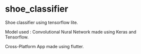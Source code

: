 # shoe_classifier

Shoe classifier using tensorflow lite.

Model used : Convolutional Nural Network made using Keras and Tensorflow.

Cross-Platform App made using flutter.




